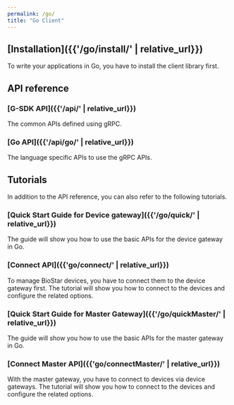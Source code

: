 ```yaml
---
permalink: /go/
title: "Go Client"
---
```


## [Installation]({{'/go/install/' | relative_url}})

To write your applications in Go, you have to install the client library first. 

## API reference

### [G-SDK API]({{'/api/' | relative_url}})

The common APIs defined using gRPC.

### [Go API]({{'/api/go/' | relative_url}})

The language specific APIs to use the gRPC APIs.

## Tutorials

In addition to the API reference, you can also refer to the following tutorials.

### [Quick Start Guide for Device gateway]({{'/go/quick/' | relative_url}})

The guide will show you how to use the basic APIs for the device gateway in Go. 

### [Connect API]({{'go/connect/' | relative_url}})

To manage BioStar devices, you have to connect them to the device gateway first. The tutorial will show you how to connect to the devices and configure the related options. 

### [Quick Start Guide for Master Gateway]({{'/go/quickMaster/' | relative_url}})

The guide will show you how to use the basic APIs for the master gateway in Go. 

### [Connect Master API]({{'go/connectMaster/' | relative_url}})

With the master gateway, you have to connect to devices via device gateways. The tutorial will show you how to connect to the devices and configure the related options. 

